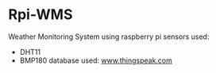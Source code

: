 # Rpi-WMS
Weather Monitoring System using raspberry pi
sensors used:
* DHT11
* BMP180
database used: www.thingspeak.com

